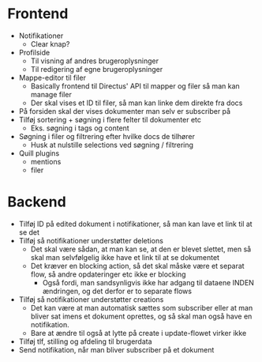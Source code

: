 # Frontend
* Notifikationer
  * Clear knap?
* Profilside
  * Til visning af andres brugeroplysninger
  * Til redigering af egne brugeroplysninger
* Mappe-editor til filer
  * Basically frontend til Directus' API til mapper og filer så man kan manage filer
  * Der skal vises et ID til filer, så man kan linke dem direkte fra docs
* På forsiden skal der vises dokumenter man selv er subscriber på
* Tilføj sortering + søgning i flere felter til dokumenter etc
  * Eks. søgning i tags og content
* Søgning i filer og filtrering efter hvilke docs de tilhører
  * Husk at nulstille selections ved søgning / filtrering
* Quill plugins
  * mentions
  * filer

# Backend
* Tilføj ID på edited dokument i notifikationer, så man kan lave et link til at se det
* Tilføj så notifikationer understøtter deletions
  * Det skal være sådan, at man kan se, at den er blevet slettet, men så skal man selvfølgelig ikke have et link til at se dokumentet
  * Det kræver en blocking action, så det skal måske være et separat flow, så andre opdateringer etc ikke er blocking
    * Også fordi, man sandsynligvis ikke har adgang til dataene INDEN ændringen, og det derfor er to separate flows
* Tilføj så notifikationer understøtter creations
  * Det kan være at man automatisk sættes som subscriber eller at man bliver sat imens et dokument oprettes, og så skal man også have en notifikation.
  * Bare at ændre til også at lytte på create i update-flowet virker ikke
* Tilføj tlf, stilling og afdeling til brugerdata
* Send notifikation, når man bliver subscriber på et dokument